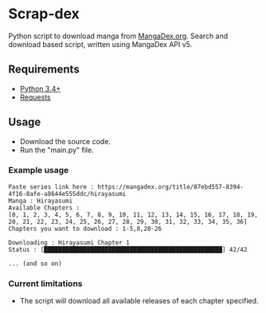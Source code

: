 # Scrap-dex
Python script to download manga from [MangaDex.org](https://mangadex.org/).
Search and download based script, written using MangaDex API v5.

## Requirements
  * [Python 3.4+](https://www.python.org/downloads/)
  * [Requests](https://pypi.org/project/requests/)

## Usage
  * Download the source code.
  * Run the "main.py" file.

### Example usage
```
Paste series link here : https://mangadex.org/title/87ebd557-8394-4f16-8afe-a8644e555ddc/hirayasumi
Manga : Hirayasumi
Available Chapters :
[0, 1, 2, 3, 4, 5, 6, 7, 8, 9, 10, 11, 12, 13, 14, 15, 16, 17, 18, 19,
20, 21, 22, 23, 24, 25, 26, 27, 28, 29, 30, 31, 32, 33, 34, 35, 36]
Chapters you want to download : 1-5,8,20-26

Downloading : Hirayasumi Chapter 1
Status : [██████████████████████████████████████████████████] 42/42

... (and so on)
```

### Current limitations
  * The script will download all available releases of each chapter specified.